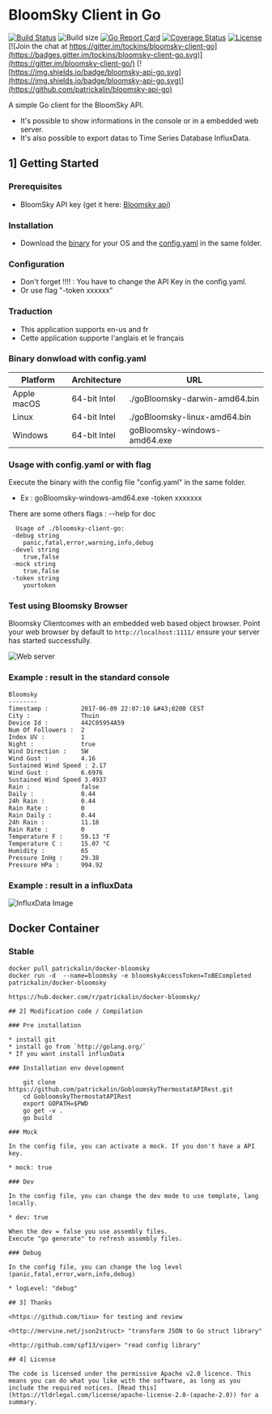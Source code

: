 # BloomSky Client in Go

[![Build Status](https://travis-ci.org/patrickalin/bloomsky-client-go.svg?branch=master)](https://travis-ci.org/patrickalin/bloomsky-client-go)
![Build size](https://reposs.herokuapp.com/?path=patrickalin/bloomsky-client-go)
[![Go Report Card](https://goreportcard.com/badge/github.com/patrickalin/bloomsky-client-go)](https://goreportcard.com/report/github.com/patrickalin/bloomsky-client-go)
[![Coverage Status](https://coveralls.io/repos/github/patrickalin/bloomsky-client-go/badge.svg)](https://coveralls.io/github/patrickalin/bloomsky-client-go)
[![License](https://img.shields.io/badge/License-Apache%202.0-blue.svg)](https://opensource.org/licenses/Apache-2.0)
[![Join the chat at https://gitter.im/tockins/bloomsky-client-go](https://badges.gitter.im/tockins/bloomsky-client-go.svg)](https://gitter.im/bloomsky-client-go/)
[![https://img.shields.io/badge/bloomsky-api-go.svg](https://img.shields.io/badge/bloomsky-api-go.svg)](https://github.com/patrickalin/bloomsky-api-go)

A simple Go client for the BloomSky API.

* It's possible to show informations in the console or in a embedded web server.
* It's also possible to export datas to Time Series Database InfluxData.

## 1] Getting Started

### Prerequisites

* BloomSky API key (get it here: [Bloomsky api](https://dashboard.bloomsky.com/))

### Installation

* Download the [binary](https://github.com/patrickalin/bloomsky-client-go/releases) for your OS and the [config.yaml](https://github.com/patrickalin/bloomsky-client-go/blob/master/config.yaml) in the same folder.

### Configuration

* Don't forget !!!! : You have to change the API Key in the config.yaml.
* Or use flag "-token xxxxxx"

### Traduction

* This application supports en-us and fr
* Cette application supporte l'anglais et le français

### Binary donwload with config.yaml



| Platform| Architecture | URL|
| ----------| -------- | ------|
|Apple macOS|64-bit Intel| ./goBloomsky-darwin-amd64.bin |
|Linux|64-bit Intel| ./goBloomsky-linux-amd64.bin |
|Windows|64-bit Intel| goBloomsky-windows-amd64.exe |

### Usage with config.yaml or with flag

Execute the binary with the config file "config.yaml" in the same folder.

* Ex : goBloomsky-windows-amd64.exe -token xxxxxxx

There are some others flags : --help for doc

      Usage of ./bloomsky-client-go:
     -debug string
       	panic,fatal,error,warning,info,debug
     -devel string
       	true,false
     -mock string
       	true,false
     -token string
       	yourtoken

### Test using Bloomsky Browser

Bloomsky Clientcomes with an embedded web based object browser. Point your web browser by default to `http://localhost:1111/` ensure your server has started successfully.

![Web server](https://raw.githubusercontent.com/patrickalin/bloomsky-client-go/master/img/webserver.png)

### Example : result in the standard console

    Bloomsky
    --------
    Timestamp :         2017-06-09 22:07:10 &#43;0200 CEST
    City :              Thuin
    Device Id :         442C05954A59
    Num Of Followers :  2
    Index UV :          1
    Night :             true
    Wind Direction :    SW
    Wind Gust :         4.16
    Sustained Wind Speed : 2.17
    Wind Gust :         6.6976
    Sustained Wind Speed 3.4937
    Rain :              false
    Daily :             0.44
    24h Rain :          0.44
    Rain Rate :         0
    Rain Daily :        0.44
    24h Rain :          11.18
    Rain Rate :         0
    Temperature F :     59.13 °F
    Temperature C :     15.07 °C
    Humidity :          65
    Pressure InHg :     29.38
    Pressure HPa :      994.92

### Example : result in a influxData

![InfluxData Image ](https://raw.githubusercontent.com/patrickalin/bloomsky-client-go/master/img/InfluxDB.png)

## Docker Container
### Stable
```
docker pull patrickalin/docker-bloomsky
docker run -d  --name=bloomsky -e bloomskyAccessToken=ToBECompleted patrickalin/docker-bloomsky

https://hub.docker.com/r/patrickalin/docker-bloomsky/

## 2] Modification code / Compilation

### Pre installation

* install git
* install go from `http://golang.org/`
* If you want install influxData

### Installation env development

    git clone https://github.com/patrickalin/GobloomskyThermostatAPIRest.git
    cd GobloomskyThermostatAPIRest
    export GOPATH=$PWD
    go get -v .
    go build

### Mock

In the config file, you can activate a mock. If you don't have a API key.

* mock: true

### Dev

In the config file, you can change the dev mode to use template, lang locally.

* dev: true

When the dev = false you use assembly files.
Execute "go generate" to refresh assembly files.

### Debug

In the config file, you can change the log level (panic,fatal,error,warn,info,debug)

* logLevel: "debug"

## 3] Thanks

<https://github.com/tixu> for testing and review

<http://mervine.net/json2struct> "transform JSON to Go struct library"

<http://github.com/spf13/viper> "read config library"

## 4] License

The code is licensed under the permissive Apache v2.0 licence. This means you can do what you like with the software, as long as you include the required notices. [Read this](https://tldrlegal.com/license/apache-license-2.0-(apache-2.0)) for a summary.

